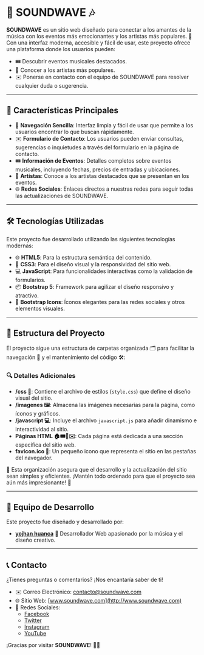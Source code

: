 # 🎵 **SOUNDWAVE** 🎶

**SOUNDWAVE** es un sitio web diseñado para conectar a los amantes de la música con los eventos más emocionantes y los artistas más populares. 🌟 Con una interfaz moderna, accesible y fácil de usar, este proyecto ofrece una plataforma donde los usuarios pueden:  
- 🎟️ Descubrir eventos musicales destacados.  
- 🎤 Conocer a los artistas más populares.  
- ✉️ Ponerse en contacto con el equipo de SOUNDWAVE para resolver cualquier duda o sugerencia.

---

## 🌟 **Características Principales**

- 🚀 **Navegación Sencilla**: Interfaz limpia y fácil de usar que permite a los usuarios encontrar lo que buscan rápidamente.  
- ✉️ **Formulario de Contacto**: Los usuarios pueden enviar consultas, sugerencias o inquietudes a través del formulario en la página de contacto.  
- 🎟️ **Información de Eventos**: Detalles completos sobre eventos musicales, incluyendo fechas, precios de entradas y ubicaciones.  
- 🎤 **Artistas**: Conoce a los artistas destacados que se presentan en los eventos.  
- 🌐 **Redes Sociales**: Enlaces directos a nuestras redes para seguir todas las actualizaciones de SOUNDWAVE.  

---

## 🛠 **Tecnologías Utilizadas**

Este proyecto fue desarrollado utilizando las siguientes tecnologías modernas:

- 🌐 **HTML5**: Para la estructura semántica del contenido.  
- 🎨 **CSS3**: Para el diseño visual y la responsividad del sitio web.  
- 💻 **JavaScript**: Para funcionalidades interactivas como la validación de formularios.  
- 📦 **Bootstrap 5**: Framework para agilizar el diseño responsivo y atractivo.  
- 🎯 **Bootstrap Icons**: Íconos elegantes para las redes sociales y otros elementos visuales.  

---

## 📁 **Estructura del Proyecto**

El proyecto sigue una estructura de carpetas organizada 🗂️ para facilitar la navegación 🚀 y el mantenimiento del código 🛠️:


### 🔍 **Detalles Adicionales**
- **/css 🎨**: Contiene el archivo de estilos (`style.css`) que define el diseño visual del sitio.  
- **/imagenes 🖼️**: Almacena las imágenes necesarias para la página, como íconos y gráficos.  
- **/javascript 💻**: Incluye el archivo `javascript.js` para añadir dinamismo e interactividad al sitio.  
- **Páginas HTML 🏠🎟️🎤✉️**: Cada página está dedicada a una sección específica del sitio web.  
- **favicon.ico 🌟**: Un pequeño icono que representa el sitio en las pestañas del navegador.  

🌟 Esta organización asegura que el desarrollo y la actualización del sitio sean simples y eficientes. ¡Mantén todo ordenado para que el proyecto sea aún más impresionante! 🎉

---

## 👥 **Equipo de Desarrollo**

Este proyecto fue diseñado y desarrollado por:  
- **[yojhan huanca](https://github.com/yojhanhuanca)** 🌟 Desarrollador Web apasionado por la música y el diseño creativo.  

---

## 📞 **Contacto**

¿Tienes preguntas o comentarios? ¡Nos encantaría saber de ti!  
- ✉️ Correo Electrónico: contacto@soundwave.com  
- 🌐 Sitio Web: [www.soundwave.com](http://www.soundwave.com)  
- 📱 Redes Sociales:  
  - [Facebook](#)  
  - [Twitter](#)  
  - [Instagram](#)  
  - [YouTube](#)  

¡Gracias por visitar **SOUNDWAVE**! 🎵✨
